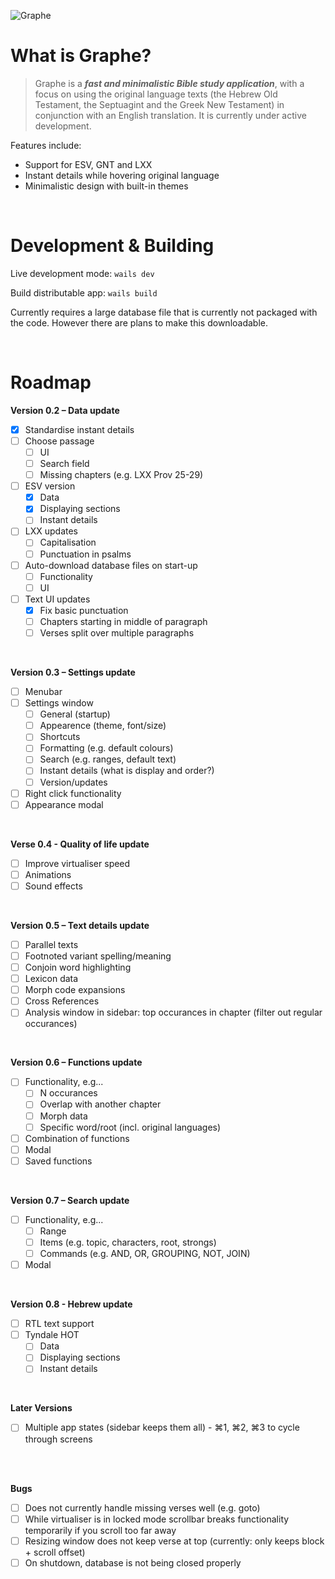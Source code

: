 ![Graphe](https://raw.githubusercontent.com/gabrielaravena32/graphe-app/main/build/banner.png)
<br />

# What is Graphe?

> Graphe is a **_fast and minimalistic Bible study application_**, with a focus on using the original language texts (the Hebrew Old Testament, the Septuagint and the Greek New Testament) in conjunction with an English translation. It is currently under active development.

Features include:

- Support for ESV, GNT and LXX
- Instant details while hovering original language
- Minimalistic design with built-in themes

<br/>

# Development & Building

Live development mode: `wails dev`

Build distributable app: `wails build`

Currently requires a large database file that is currently not packaged with the code. However there are plans to make this downloadable.

<br/>

# Roadmap

**Version 0.2 – Data update**

- [x] Standardise instant details
- [ ] Choose passage
  - [ ] UI
  - [ ] Search field
  - [ ] Missing chapters (e.g. LXX Prov 25-29)
- [ ] ESV version
  - [x] Data
  - [x] Displaying sections
  - [ ] Instant details
- [ ] LXX updates
  - [ ] Capitalisation
  - [ ] Punctuation in psalms
- [ ] Auto-download database files on start-up
  - [ ] Functionality
  - [ ] UI
- [ ] Text UI updates
  - [x] Fix basic punctuation
  - [ ] Chapters starting in middle of paragraph
  - [ ] Verses split over multiple paragraphs

<br/>

**Version 0.3 – Settings update**

- [ ] Menubar
- [ ] Settings window
  - [ ] General (startup)
  - [ ] Appearence (theme, font/size)
  - [ ] Shortcuts
  - [ ] Formatting (e.g. default colours)
  - [ ] Search (e.g. ranges, default text)
  - [ ] Instant details (what is display and order?)
  - [ ] Version/updates
- [ ] Right click functionality
- [ ] Appearance modal

<br/>

**Verse 0.4 - Quality of life update**

- [ ] Improve virtualiser speed
- [ ] Animations
- [ ] Sound effects

<br/>

**Version 0.5 – Text details update**

- [ ] Parallel texts
- [ ] Footnoted variant spelling/meaning
- [ ] Conjoin word highlighting
- [ ] Lexicon data
- [ ] Morph code expansions
- [ ] Cross References
- [ ] Analysis window in sidebar: top occurances in chapter (filter out regular occurances)

<br/>

**Version 0.6 – Functions update**

- [ ] Functionality, e.g...
  - [ ] N occurances
  - [ ] Overlap with another chapter
  - [ ] Morph data
  - [ ] Specific word/root (incl. original languages)
- [ ] Combination of functions
- [ ] Modal
- [ ] Saved functions

<br/>

**Version 0.7 – Search update**

- [ ] Functionality, e.g...
  - [ ] Range
  - [ ] Items (e.g. topic, characters, root, strongs)
  - [ ] Commands (e.g. AND, OR, GROUPING, NOT, JOIN)
- [ ] Modal

<br/>

**Version 0.8 - Hebrew update**

- [ ] RTL text support
- [ ] Tyndale HOT
  - [ ] Data
  - [ ] Displaying sections
  - [ ] Instant details

<br/>

**Later Versions**

- [ ] Multiple app states (sidebar keeps them all) - ⌘1, ⌘2, ⌘3 to cycle through screens

<br/><br/>

**Bugs**

- [ ] Does not currently handle missing verses well (e.g. goto)
- [ ] While virtualiser is in locked mode scrollbar breaks functionality temporarily if you scroll too far away
- [ ] Resizing window does not keep verse at top (currently: only keeps block + scroll offset)
- [ ] On shutdown, database is not being closed properly
